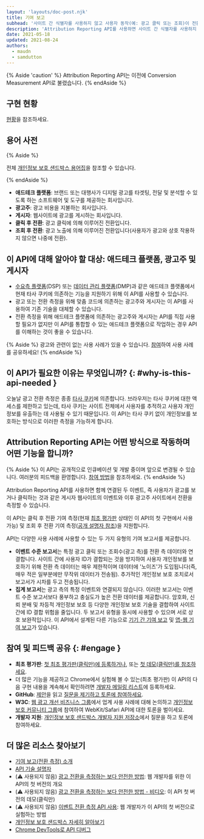 ```yaml
---
layout: 'layouts/doc-post.njk'
title: 기여 보고
subhead: '사이트 간 식별자를 사용하지 않고 사용자 동작(예: 광고 클릭 또는 조회)이 전환으로 이어지는 시점을 측정합니다.'
description: 'Attribution Reporting API를 사용하면 사이트 간 식별자를 사용하지 않고도 사용자 동작(예: 광고 클릭 또는 조회)이 전환으로 이어지는 시점을 측정할 수 있습니다.'
date: 2021-05-18
updated: 2021-08-24
authors:
  - maudn
  - samdutton
---
```


{% Aside 'caution' %} Attribution Reporting API는 이전에 Conversion Measurement API로 불렸습니다. {% endAside %}

## 구현 현황

[현황](/docs/privacy-sandbox/attribution-reporting-introduction/#status)을 참조하세요.

## 용어 사전

{% Aside %}

 전체 [개인정보 보호 샌드박스 용어집](/docs/privacy-sandbox/glossary/)을 참조할 수 있습니다.

{% endAside %}

- **애드테크 플랫폼**: 브랜드 또는 대행사가 디지털 광고를 타겟팅, 전달 및 분석할 수 있도록 하는 소프트웨어 및 도구를 제공하는 회사입니다.
- **광고주**: 광고 비용을 지불하는 회사입니다.
- **게시자**: 웹사이트에 광고를 게시하는 회사입니다.
- **클릭 후 전환**: 광고 클릭에 의해 이루어진 전환입니다.
- **조회 후 전환**: 광고 노출에 의해 이루어진 전환입니다(사용자가 광고와 상호 작용하지 않으면 나중에 전환).

## 이 API에 대해 알아야 할 대상: 애드테크 플랫폼, 광고주 및 게시자

- [수요측 플랫폼](https://en.wikipedia.org/wiki/Demand-side_platform)(DSP) 또는 [데이터 관리 플랫폼](https://en.wikipedia.org/wiki/Data_management_platform)(DMP)과 같은 애드테크 플랫폼에서 현재 타사 쿠키에 의존하는 기능을 지원하기 위해 이 API를 사용할 수 있습니다.
- 광고 또는 전환 측정을 위해 맞춤 코드에 의존하는 광고주와 게시자는 이 API를 사용하여 기존 기술을 대체할 수 있습니다.
- 전환 측정을 위해 애드테크 플랫폼에 의존하는 광고주와 게시자는 API를 직접 사용할 필요가 없지만 이 API를 통합할 수 있는 애드테크 플랫폼으로 작업하는 경우 API를 이해하는 것이 좋을 수 있습니다.

{% Aside %} 광고와 관련이 없는 사용 사례가 있을 수 있습니다.  [참여](#engage)하여 사용 사례를 공유하세요! {% endAside %}

## 이 API가 필요한 이유는 무엇입니까? {: #why-is-this-api-needed }

오늘날 광고 전환 측정은 종종 [타사 쿠키](https://developer.mozilla.org/en-US/docs/Web/HTTP/Cookies#Third-party_cookies)에 의존합니다. 브라우저는 타사 쿠키에 대한 액세스를 제한하고 있는데, 타사 쿠키는 사이트 전체에서 사용자를 추적하고 사용자 개인정보를 유출하는 데 사용될 수 있기 때문입니다. 이 API는 타사 쿠키 없이 개인정보를 보호하는 방식으로 이러한 측정을 가능하게 합니다.

## Attribution Reporting API는 어떤 방식으로 작동하며 어떤 기능을 합니까?

{% Aside %} 이 API는 공개적으로 인큐베이션 및 개발 중이며 앞으로 변경될 수 있습니다. 여러분의 피드백을 환영합니다. [참여 방법](#engage)을 참조하세요. {% endAside %}

Attribution Reporting API를 사용하면 함께 연결된 두 이벤트, 즉 사용자가 광고를 보거나 클릭하는 것과 같은 게시자 웹사이트의 이벤트와 이후 광고주 사이트에서 전환을 측정할 수 있습니다.

이 API는 클릭 후 전환 기여 측정(현재 [최초 평가판](https://web.dev/conversion-measurement/#browser-support) 상태인 이 API의 첫 구현에서 사용 가능) 및 조회 후 전환 기여 측정([공개 설명자 참조](https://github.com/WICG/conversion-measurement-api/blob/main/event_attribution_reporting.md))을 지원합니다.

API는 다양한 사용 사례에 사용할 수 있는 두 가지 유형의 기여 보고서를 제공합니다.

- **이벤트 수준 보고서**는 특정 광고 클릭 또는 조회수(광고 측)를 전환 측 데이터와 연결합니다. 사이트 간에 사용자 ID가 결합되는 것을 방지하여 사용자 개인정보를 보호하기 위해 전환 측 데이터는 매우 제한적이며 데이터에 '노이즈'가 도입됩니다(즉, 매우 적은 일부분에만 무작위 데이터가 전송됨). 추가적인 개인정보 보호 조치로서 보고서가 시차를 두고 전송됩니다.
- **집계 보고서**는 광고 측의 특정 이벤트와 연결되지 않습니다. 이러한 보고서는 이벤트 수준 보고서보다 풍부하고 충실도가 높은 전환 데이터를 제공합니다. 암호화, 신뢰 분배 및 차등적 개인정보 보호 등 다양한 개인정보 보호 기술을 결합하여 사이트 간에 ID 결합 위험을 줄입니다. 두 보고서 유형을 동시에 사용할 수 있으며 서로 상호 보완적입니다. 이 API에서 설계된 다른 기능으로 [기기 간 기여 보고](https://github.com/WICG/conversion-measurement-api/blob/main/cross_device.md) 및 [앱-웹 기여 보고](https://github.com/WICG/conversion-measurement-api/blob/main/app_to_web.md)가 있습니다.

## 참여 및 피드백 공유 {: #engage }

- **최초 평가판**: [첫 최초 평가판(클릭만)에 등록하거나](https://developer.chrome.com/origintrials/#/view_trial/3411476717733150721), 또는 [첫 데모(클릭만)를 참조하세요](https://goo.gle/demo-event-level-conversion-measurement-api).
- 더 많은 기능을 제공하고 Chrome에서 실험해 볼 수 있는(최초 평가판) 이 API의 다음 구현 내용을 계속해서 확인하려면 [개발자 메일링 리스트](https://groups.google.com/u/1/a/chromium.org/g/attribution-reporting-api-dev)에 등록하세요.
- **GitHub**: [제안](https://github.com/WICG/conversion-measurement-api/)을 읽고 [질문을 제기하고 토론에 참여하세요](https://github.com/WICG/conversion-measurement-api/issues).
- **W3C**: [웹 광고 개선 비즈니스 그룹](https://www.w3.org/community/web-adv/participants)에서 업계 사용 사례에 대해 논의하고 [개인정보 보호 커뮤니티 그룹](https://www.w3.org/community/privacycg/)에 참여하여 WebKit/Safari API에 대한 토론을 벌이세요.
- **개발자 지원**: [개인정보 보호 샌드박스 개발자 지원 저장소](https://github.com/GoogleChromeLabs/privacy-sandbox-dev-support)에서 질문을 하고 토론에 참여하세요.

## 더 많은 리소스 찾아보기

- [기여 보고(전환 측정) 소개](/docs/privacy-sandbox/attribution-reporting-introduction)
- [API 기술 설명자](https://github.com/WICG/conversion-measurement-api/)
- (⚠️ 사용되지 않음) [광고 전환을 측정하는 보다 안전한 방법](https://web.dev/conversion-measurement/): 웹 개발자를 위한 이 API의 첫 버전의 개요
- (⚠️ 사용되지 않음) [광고 전환을 측정하는 보다 안전한 방법 - 비디오](https://www.youtube.com/watch?v=jcDfOoWwZcM): 이 API 첫 버전의 데모(클릭만)
- (⚠️ 사용되지 않음) [이벤트 전환 측정 API 사용](https://web.dev/using-conversion-measurement/): 웹 개발자가 이 API의 첫 버전으로 실험하는 방법
- [개인정보 보호 샌드박스 자세히 알아보기](https://web.dev/digging-into-the-privacy-sandbox)
- [Chrome DevTools로 API 디버그](/blog/new-in-devtools-93/#attribution-reporting)
